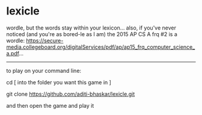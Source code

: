 # lexicle
wordle, but the words stay within your lexicon...
also, if you've never noticed (and you're as bored-le as I am) the 2015 AP CS A frq #2 is a wordle: https://secure-media.collegeboard.org/digitalServices/pdf/ap/ap15_frq_computer_science_a.pdf...

----------------------------
to play on your command line: 

cd [ into the folder you want this game in ] 

git clone https://github.com/aditi-bhaskar/lexicle.git 

and then open the game and play it
